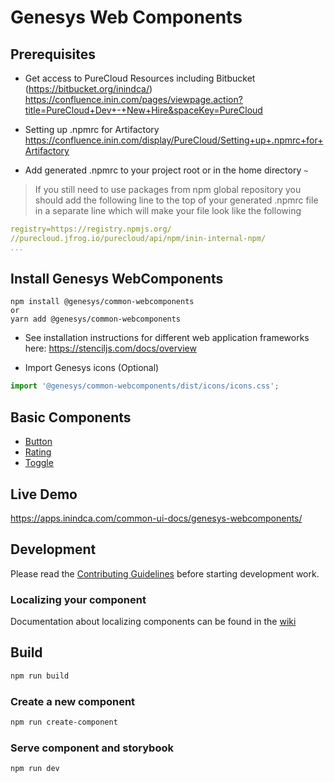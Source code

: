# Genesys Web Components

## Prerequisites

- Get access to PureCloud Resources including Bitbucket (https://bitbucket.org/inindca/)
https://confluence.inin.com/pages/viewpage.action?title=PureCloud+Dev+-+New+Hire&spaceKey=PureCloud

- Setting up .npmrc for Artifactory
https://confluence.inin.com/display/PureCloud/Setting+up+.npmrc+for+Artifactory

- Add generated .npmrc to your project root or in the home directory `~`
> If you still need to use packages from npm global repository you should add the following line to the top of your generated .npmrc file in a separate line which will make your file look like the following
```yaml
registry=https://registry.npmjs.org/
//purecloud.jfrog.io/purecloud/api/npm/inin-internal-npm/
...
```

## Install Genesys WebComponents

```
npm install @genesys/common-webcomponents
or
yarn add @genesys/common-webcomponents
```

- See installation instructions for different web application frameworks here:
https://stenciljs.com/docs/overview


- Import Genesys icons (Optional)
```javascript
import '@genesys/common-webcomponents/dist/icons/icons.css';
```

## Basic Components

* [Button](./src/components/global/gux-button/)
* [Rating](./src/components/global/gux-rating/)
* [Toggle](./src/components/global/gux-toggle/)

## Live Demo
https://apps.inindca.com/common-ui-docs/genesys-webcomponents/

## Development

Please read the [Contributing Guidelines](./CONTRIBUTING.md) before starting development work.

### Localizing your component

Documentation about localizing components can be found in the
[wiki](https://bitbucket.org/inindca/genesys-webcomponents/wiki/Localization)

## Build

```sh
npm run build
```

### Create a new component

```sh
npm run create-component
```

### Serve component and storybook

```sh
npm run dev
```


